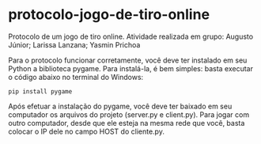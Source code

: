 # protocolo-jogo-de-tiro-online
Protocolo de um jogo de tiro online. Atividade realizada em grupo: Augusto Júnior; Larissa Lanzana; Yasmin Prichoa

Para o protocolo funcionar corretamente, você deve ter instalado em seu Python a biblioteca pygame. Para instalá-la, é bem simples: basta executar o código abaixo no terminal do Windows:

```
pip install pygame
```

Após efetuar a instalação do pygame, você deve ter baixado em seu computador os arquivos do projeto (server.py e client.py). Para jogar com outro computador, desde que ele esteja na mesma rede que você, basta colocar o IP dele no campo HOST do cliente.py.
